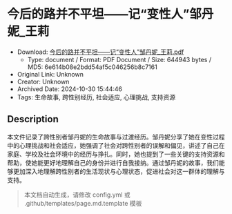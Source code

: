 # 今后的路并不平坦——记“变性人”邹丹妮_王莉

- Download: [今后的路并不平坦——记“变性人”邹丹妮_王莉.pdf](今后的路并不平坦——记“变性人”邹丹妮_王莉.pdf)
    - Type: document / Format: PDF Document / Size: 644943 bytes / MD5: 6e614b08e2bdd54af5c046256b8c7161
- Original Link: Unknown
- Creator: Unknown
- Archived Date: 2024-10-30 15:44:46
- Tags: 生命故事, 跨性别经历, 社会适应, 心理挑战, 支持资源

## Description

本文件记录了跨性别者邹丹妮的生命故事与过渡经历。邹丹妮分享了她在变性过程中的心理挑战和社会适应，她强调了社会对跨性别者的误解和偏见，讲述了自己在家庭、学校及社会环境中的经历与挣扎。同时，她也提到了一些关键的支持资源和帮助，使她能更好地理解自己的身份并进行自我接纳。通过邹丹妮的故事，我们能够更加深入地理解跨性别者的生活现状与心理状态，促进社会对这一群体的理解与支持。

> 本文档自动生成，请修改 config.yml 或 .github/templates/page.md.template 模板
